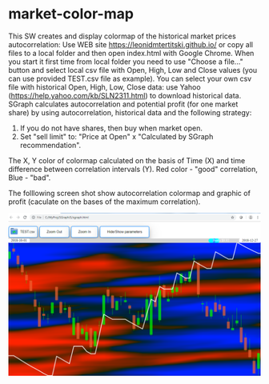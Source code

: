 # market-color-map
This SW creates and display colormap of the historical market prices autocorrelation:
Use WEB site https://leonidmtertitski.github.io/ or 
copy all files to a local folder and then open index.html with Google Chrome.
When you start it first time from local folder you need to use "Choose a file..." button and select local csv file with Open, High, Low and Close values (you can use provided TEST.csv file as example).
You can select your own csv file with historical Open, High, Low, Close data: use Yahoo (https://help.yahoo.com/kb/SLN2311.html) to download historical data.
SGraph calculates autocorrelation and potential profit (for one market share) by using autocorrelation, historical data and the following strategy: 
1. If you do not have shares, then buy when market open. 
2. Set "sell limit" to: "Price at Open" x "Calculated by SGraph recommendation".

The X, Y color of colormap calculated on the basis of Time (X) and time difference between correlation intervals (Y). Red color - "good" correlation, Blue - "bad".

The folllowing screen shot show autocorrelation colormap and graphic of profit (caculate on the bases of the maximum correlation).

![Correlation colormap](/Test.png?raw=true)

